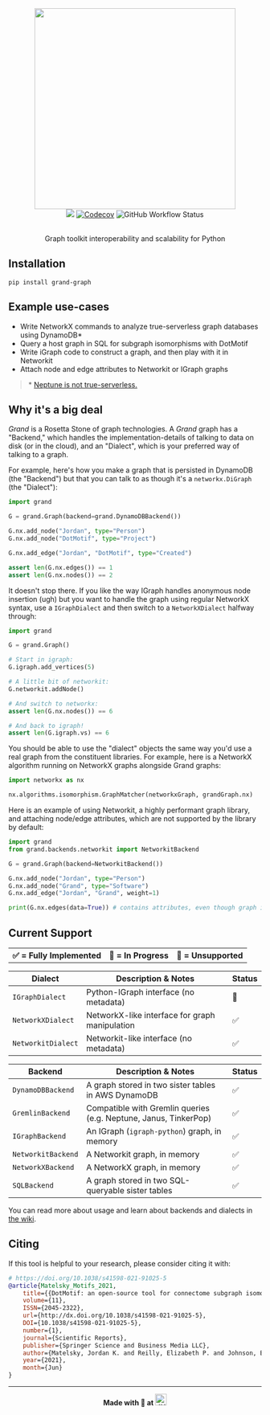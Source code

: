 <div align=center><img src="docs/grand.png" width=400 /></div>

<div align=center><a href="https://pypi.org/project/grand-graph/"><img src="https://img.shields.io/pypi/v/grand-graph?style=for-the-badge" /></a> <a href="https://app.codecov.io/gh/aplbrain/grand"><img alt="Codecov" src="https://img.shields.io/codecov/c/github/aplbrain/grand?style=for-the-badge"></a> <img alt="GitHub Workflow Status" src="https://img.shields.io/github/workflow/status/aplbrain/grand/Python%20package?style=for-the-badge"></div>

<br />

<p align=center>Graph toolkit interoperability and scalability for Python</p>

## Installation

```shell
pip install grand-graph
```

## Example use-cases

-   Write NetworkX commands to analyze true-serverless graph databases using DynamoDB\*
-   Query a host graph in SQL for subgraph isomorphisms with DotMotif
-   Write iGraph code to construct a graph, and then play with it in Networkit
-   Attach node and edge attributes to Networkit or IGraph graphs

> \* [Neptune is not true-serverless.](docs/What-About-Neptune.md)

## Why it's a big deal

_Grand_ is a Rosetta Stone of graph technologies. A _Grand_ graph has a "Backend," which handles the implementation-details of talking to data on disk (or in the cloud), and an "Dialect", which is your preferred way of talking to a graph.

For example, here's how you make a graph that is persisted in DynamoDB (the "Backend") but that you can talk to as though it's a `networkx.DiGraph` (the "Dialect"):

```python
import grand

G = grand.Graph(backend=grand.DynamoDBBackend())

G.nx.add_node("Jordan", type="Person")
G.nx.add_node("DotMotif", type="Project")

G.nx.add_edge("Jordan", "DotMotif", type="Created")

assert len(G.nx.edges()) == 1
assert len(G.nx.nodes()) == 2
```

It doesn't stop there. If you like the way IGraph handles anonymous node insertion (ugh) but you want to handle the graph using regular NetworkX syntax, use a `IGraphDialect` and then switch to a `NetworkXDialect` halfway through:

```python
import grand

G = grand.Graph()

# Start in igraph:
G.igraph.add_vertices(5)

# A little bit of networkit:
G.networkit.addNode()

# And switch to networkx:
assert len(G.nx.nodes()) == 6

# And back to igraph!
assert len(G.igraph.vs) == 6
```

You should be able to use the "dialect" objects the same way you'd use a real graph from the constituent libraries. For example, here is a NetworkX algorithm running on NetworkX graphs alongside Grand graphs:

```python
import networkx as nx

nx.algorithms.isomorphism.GraphMatcher(networkxGraph, grandGraph.nx)
```

Here is an example of using Networkit, a highly performant graph library, and attaching node/edge attributes, which are not supported by the library by default:

```python
import grand
from grand.backends.networkit import NetworkitBackend

G = grand.Graph(backend=NetworkitBackend())

G.nx.add_node("Jordan", type="Person")
G.nx.add_node("Grand", type="Software")
G.nx.add_edge("Jordan", "Grand", weight=1)

print(G.nx.edges(data=True)) # contains attributes, even though graph is stored in networkit
```

## Current Support

<table><tr>
<th>✅ = Fully Implemented</th>
<th>🤔 = In Progress</th>
<th>🔴 = Unsupported</th>
</tr></table>

| Dialect            | Description & Notes                            | Status |
| ------------------ | ---------------------------------------------- | ------ |
| `IGraphDialect`    | Python-IGraph interface (no metadata)          | 🤔     |
| `NetworkXDialect`  | NetworkX-like interface for graph manipulation | ✅     |
| `NetworkitDialect` | Networkit-like interface (no metadata)         | ✅     |

| Backend            | Description & Notes                                              | Status |
| ------------------ | ---------------------------------------------------------------- | ------ |
| `DynamoDBBackend`  | A graph stored in two sister tables in AWS DynamoDB              | ✅     |
| `GremlinBackend`   | Compatible with Gremlin queries (e.g. Neptune, Janus, TinkerPop) | ✅     |
| `IGraphBackend`    | An IGraph (`igraph-python`) graph, in memory                     | ✅     |
| `NetworkitBackend` | A Networkit graph, in memory                                     | ✅     |
| `NetworkXBackend`  | A NetworkX graph, in memory                                      | ✅     |
| `SQLBackend`       | A graph stored in two SQL-queryable sister tables                | ✅     |

You can read more about usage and learn about backends and dialects in [the wiki](https://github.com/aplbrain/grand/wiki).

## Citing

If this tool is helpful to your research, please consider citing it with:

```bibtex
# https://doi.org/10.1038/s41598-021-91025-5
@article{Matelsky_Motifs_2021,
    title={{DotMotif: an open-source tool for connectome subgraph isomorphism search and graph queries}},
    volume={11},
    ISSN={2045-2322},
    url={http://dx.doi.org/10.1038/s41598-021-91025-5},
    DOI={10.1038/s41598-021-91025-5},
    number={1},
    journal={Scientific Reports},
    publisher={Springer Science and Business Media LLC},
    author={Matelsky, Jordan K. and Reilly, Elizabeth P. and Johnson, Erik C. and Stiso, Jennifer and Bassett, Danielle S. and Wester, Brock A. and Gray-Roncal, William},
    year={2021},
    month={Jun}
}
```

---

<p align=center><b>Made with 💙 at <a href="https://jhuapl.edu"><img alt="JHU APL" src="https://user-images.githubusercontent.com/693511/116814564-9b268800-ab27-11eb-98bb-dfddb2e405a1.png" height="23px" /></a></b></p>
